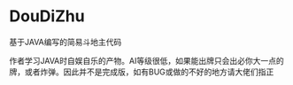 # DouDiZhu
基于JAVA编写的简易斗地主代码

作者学习JAVA时自娱自乐的产物。AI等级很低，如果能出牌只会出必你大一点的牌，或者炸弹。因此并不是完成版，如有BUG或做的不好的地方请大佬们指正
